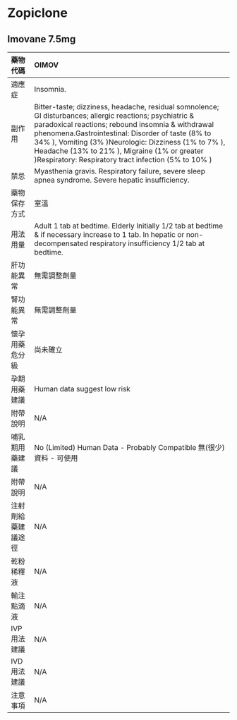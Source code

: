 # Zopiclone

## Imovane 7.5mg

| 藥物代碼           | OIMOV                                                                                                                                                                                                                                                                                                                                                                               |
|:-------------------|:------------------------------------------------------------------------------------------------------------------------------------------------------------------------------------------------------------------------------------------------------------------------------------------------------------------------------------------------------------------------------------|
| 適應症             | Insomnia.                                                                                                                                                                                                                                                                                                                                                                           |
| 副作用             | Bitter-taste; dizziness, headache, residual somnolence; GI disturbances; allergic reactions; psychiatric & paradoxical reactions; rebound insomnia & withdrawal phenomena.Gastrointestinal: Disorder of taste (8% to 34% ), Vomiting (3% )Neurologic: Dizziness (1% to 7% ), Headache (13% to 21% ), Migraine (1% or greater )Respiratory: Respiratory tract infection (5% to 10% ) |
| 禁忌               | Myasthenia gravis. Respiratory failure, severe sleep apnea syndrome. Severe hepatic insufficiency.                                                                                                                                                                                                                                                                                  |
| 藥物保存方式       | 室溫                                                                                                                                                                                                                                                                                                                                                                                |
| 用法用量           | Adult 1 tab at bedtime. Elderly Initially 1/2 tab at bedtime & if necessary increase to 1 tab. In hepatic or non-decompensated respiratory insufficiency 1/2 tab at bedtime.                                                                                                                                                                                                        |
| 肝功能異常         | 無需調整劑量                                                                                                                                                                                                                                                                                                                                                                        |
| 腎功能異常         | 無需調整劑量                                                                                                                                                                                                                                                                                                                                                                        |
| 懷孕用藥危分級     | 尚未確立                                                                                                                                                                                                                                                                                                                                                                            |
| 孕期用藥建議       | Human data suggest low risk                                                                                                                                                                                                                                                                                                                                                         |
| 附帶說明           | N/A                                                                                                                                                                                                                                                                                                                                                                                 |
| 哺乳期用藥建議     | No (Limited) Human Data - Probably Compatible 無(很少)資料 - 可使用                                                                                                                                                                                                                                                                                                                 |
| 附帶說明           | N/A                                                                                                                                                                                                                                                                                                                                                                                 |
| 注射劑給藥建議途徑 | N/A                                                                                                                                                                                                                                                                                                                                                                                 |
| 乾粉稀釋液         | N/A                                                                                                                                                                                                                                                                                                                                                                                 |
| 輸注點滴液         | N/A                                                                                                                                                                                                                                                                                                                                                                                 |
| IVP 用法建議       | N/A                                                                                                                                                                                                                                                                                                                                                                                 |
| IVD 用法建議       | N/A                                                                                                                                                                                                                                                                                                                                                                                 |
| 注意事項           | N/A                                                                                                                                                                                                                                                                                                                                                                                 |

